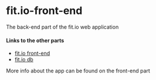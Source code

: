 # fit.io-front-end

The back-end part of the fit.io web application
#### Links to the other parts
* [fit.io front-end](https://github.com/ioiliakop/fit.io-front-end)
* [fit.io db](https://github.com/ioiliakop/fit.io-db)

More info about the app can be found on the front-end part
